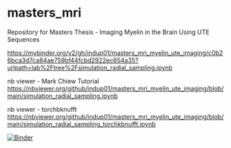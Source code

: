 # masters_mri
Repository for Masters Thesis - Imaging Myelin in the Brain Using UTE Sequences 

https://mybinder.org/v2/gh/indup01/masters_mri_myelin_ute_imaging/c0b26bca3d7ca84ae759bf44fcbd2922ec654a35?urlpath=lab%2Ftree%2Fsimulation_radial_sampling.ipynb

nb viewer - Mark Chiew Tutorial
https://nbviewer.org/github/indup01/masters_mri_myelin_ute_imaging/blob/main/simulation_radial_sampling.ipynb

nb viewer - torchbknufft
https://nbviewer.org/github/indup01/masters_mri_myelin_ute_imaging/blob/main/simulation_radial_sampling_torchkbnufft.ipynb

[![Binder](https://mybinder.org/badge_logo.svg)](https://mybinder.org/v2/gh/indup01/masters_mri_myelin_ute_imaging/c0b26bca3d7ca84ae759bf44fcbd2922ec654a35?urlpath=lab%2Ftree%2Fsimulation_radial_sampling.ipynb)
